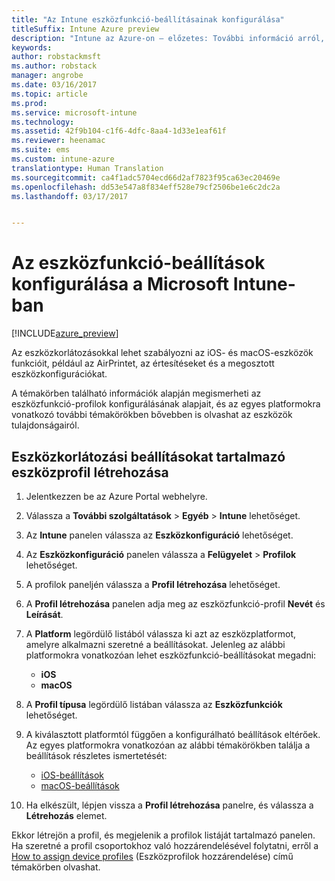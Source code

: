 ```yaml
---
title: "Az Intune eszközfunkció-beállításainak konfigurálása"
titleSuffix: Intune Azure preview
description: "Intune az Azure-on – előzetes: További információ arról, hogyan lehet az Intune-nal konfigurálni a felügyelt eszközök funkcióit."
keywords: 
author: robstackmsft
ms.author: robstack
manager: angrobe
ms.date: 03/16/2017
ms.topic: article
ms.prod: 
ms.service: microsoft-intune
ms.technology: 
ms.assetid: 42f9b104-c1f6-4dfc-8aa4-1d33e1eaf61f
ms.reviewer: heenamac
ms.suite: ems
ms.custom: intune-azure
translationtype: Human Translation
ms.sourcegitcommit: ca4f1adc5704ecd66d2af7823f95ca63ec20469e
ms.openlocfilehash: dd53e547a8f834eff528e79cf2506be1e6c2dc2a
ms.lasthandoff: 03/17/2017


---
```


# <a name="how-to-configure-device-feature-settings-in-microsoft-intune"></a>Az eszközfunkció-beállítások konfigurálása a Microsoft Intune-ban

[!INCLUDE[azure_preview](../includes/azure_preview.md)]

Az eszközkorlátozásokkal lehet szabályozni az iOS- és macOS-eszközök funkcióit, például az AirPrintet, az értesítéseket és a megosztott eszközkonfigurációkat.

A témakörben található információk alapján megismerheti az eszközfunkció-profilok konfigurálásának alapjait, és az egyes platformokra vonatkozó további témakörökben bővebben is olvashat az eszközök tulajdonságairól.

## <a name="create-a-device-profile-containing-device-restriction-settings"></a>Eszközkorlátozási beállításokat tartalmazó eszközprofil létrehozása

1. Jelentkezzen be az Azure Portal webhelyre.
2. Válassza a **További szolgáltatások** > **Egyéb** > **Intune** lehetőséget.
3. Az **Intune** panelen válassza az **Eszközkonfiguráció** lehetőséget.
2. Az **Eszközkonfiguráció** panelen válassza a **Felügyelet** > **Profilok** lehetőséget.
3. A profilok paneljén válassza a **Profil létrehozása** lehetőséget.
4. A **Profil létrehozása** panelen adja meg az eszközfunkció-profil **Nevét** és **Leírását**.
5. A **Platform** legördülő listából válassza ki azt az eszközplatformot, amelyre alkalmazni szeretné a beállításokat. Jelenleg az alábbi platformokra vonatkozóan lehet eszközfunkció-beállításokat megadni:
    - **iOS**
    - **macOS**
6. A **Profil típusa** legördülő listában válassza az **Eszközfunkciók** lehetőséget. 
7. A kiválasztott platformtól függően a konfigurálható beállítások eltérőek. Az egyes platformokra vonatkozóan az alábbi témakörökben találja a beállítások részletes ismertetését:
    - [iOS-beállítások](device-features-for-ios.md)
    - [macOS-beállítások](device-features-for-macos.md)

8. Ha elkészült, lépjen vissza a **Profil létrehozása** panelre, és válassza a **Létrehozás** elemet.

Ekkor létrejön a profil, és megjelenik a profilok listáját tartalmazó panelen.
Ha szeretné a profil csoportokhoz való hozzárendelésével folytatni, erről a [How to assign device profiles](how-to-assign-device-profiles.md) (Eszközprofilok hozzárendelése) című témakörben olvashat.




